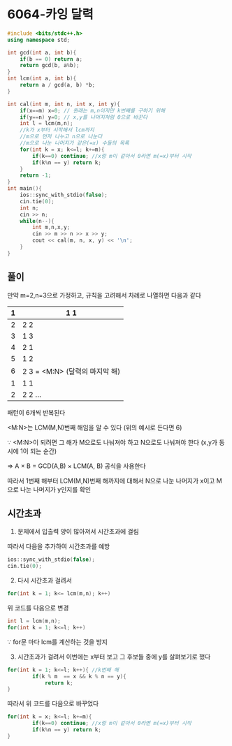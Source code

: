 # 6064-카잉 달력

```cpp
#include <bits/stdc++.h>
using namespace std;

int gcd(int a, int b){
    if(b == 0) return a;
    return gcd(b, a%b);
}
int lcm(int a, int b){
    return a / gcd(a, b) *b;
}

int cal(int m, int n, int x, int y){
    if(x==m) x=0; // 원래는 m,n이지만 k번째를 구하기 위해 
    if(y==n) y=0; // x,y를 나머지처럼 0으로 바꾼다
    int l = lcm(m,n);
    //k가 x부터 시작해서 lcm까지
    //m으로 먼저 나누고 n으로 나눈다
    //m으로 나눈 나머지가 같은(=x) 수들의 목록
    for(int k = x; k<=l; k+=m){ 
        if(k==0) continue; //x랑 m이 같아서 0라면 m(=x)부터 시작
        if(k%n == y) return k; 
    }
    return -1;
}
int main(){
    ios::sync_with_stdio(false);
    cin.tie(0);
    int n;
    cin >> n;
    while(n--){
        int m,n,x,y;
        cin >> m >> n >> x >> y;
        cout << cal(m, n, x, y) << '\n';
    }
}
```

## 풀이

만약 m=2,n=3으로 가정하고, 규칙을 고려해서 차례로 나열하면 다음과 같다

| 1 | 1 1 |
| --- | --- |
| 2 | 2 2 |
| 3 | 1 3 |
| 4 | 2 1 |
| 5 | 1 2 |
| 6 | 2 3 = <M:N> (달력의 마지막 해) |
| 1 | 1 1 |
| 2 | 2 2 … |

패턴이 6개씩 반복된다

<M:N>는 LCM(M,N)번째 해임을 알 수 있다 (위의 예시로 든다면 6)

∵ <M:N>이 되려면 그 해가 M으로도 나눠져야 하고 N으로도 나눠져야 한다 (x,y가 동시에 1이 되는 순간)

⇒ A × B = GCD(A,B) × LCM(A, B) 공식을 사용한다

따라서 1번째 해부터 LCM(M,N)번째 해까지에 대해서 N으로 나눈 나머지가 x이고 M으로 나눈 나머지가 y인지를 확인

## 시간초과

1. 문제에서 입출력 양이 많아져서 시간초과에 걸림

따라서 다음을 추가하여 시간초과를 예방

```cpp
ios::sync_with_stdio(false);
cin.tie(0);
```

2. 다시 시간초과 걸려서 

```cpp
for(int k = 1; k<= lcm(m,n); k++)
```

위 코드를 다음으로 변경

```cpp
int l = lcm(m,n);
for(int k = 1; k<=l; k++)
```

∵ for문 마다 lcm를 계산하는 것을 방지

3. 시간초과가 걸려서 이번에는 x부터 보고 그 후보들 중에 y를 살펴보기로 했다

```cpp
for(int k = 1; k<=l; k++){ //k번째 해
        if(k % m  == x && k % n == y){
            return k;
}
```

따라서 위 코드를 다음으로 바꾸었다

```cpp
for(int k = x; k<=l; k+=m){ 
        if(k==0) continue; //x랑 m이 같아서 0라면 m(=x)부터 시작
        if(k%n == y) return k; 
}
```
